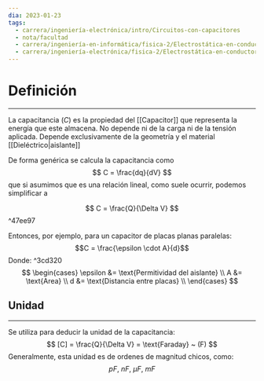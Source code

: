 ```yaml
---
dia: 2023-01-23
tags:
  - carrera/ingeniería-electrónica/intro/Circuitos-con-capacitores
  - nota/facultad
  - carrera/ingeniería-en-informática/fisica-2/Electrostática-en-conductores-y-dieléctricos
  - carrera/ingeniería-electrónica/fisica-2/Electrostática-en-conductores-y-dieléctricos
---
```

# Definición
---
La capacitancia ($C$) es la propiedad del [[Capacitor]] que representa la energía que este almacena.
No depende ni de la carga ni de la tensión aplicada. Depende exclusivamente de la geometría y el material [[Dieléctrico|aislante]]

De forma genérica se calcula la capacitancia como $$ C = \frac{dq}{dV} $$ que si asumimos que es una relación lineal, como suele ocurrir, podemos simplificar a 

$$ C = \frac{Q}{\Delta V} $$ ^47ee97

Entonces, por ejemplo, para un capacitor de placas planas paralelas:
$$C = \frac{\epsilon \cdot A}{d}$$
Donde: ^3cd320
$$ 
\begin{cases}
\epsilon &= \text{Permitividad del aislante} \\
A &= \text{Area} \\
d &= \text{Distancia entre placas} \\ 
\end{cases}
$$

## Unidad
---
Se utiliza para deducir la unidad de la capacitancia:
$$ [C] = \frac{Q}{\Delta V} = \text{Faraday} ~ (F) $$
Generalmente, esta unidad es de ordenes de magnitud chicos, como:
$$ pF, ~ nF, ~ \mu F, ~ mF $$

